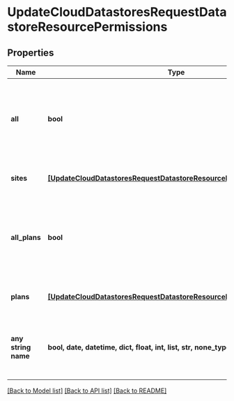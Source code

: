 # UpdateCloudDatastoresRequestDatastoreResourcePermissions


## Properties
Name | Type | Description | Notes
------------ | ------------- | ------------- | -------------
**all** | **bool** | Pass &#x60;true&#x60; to allow access all groups | [optional]  if omitted the server will use the default value of True
**sites** | [**[UpdateCloudDatastoresRequestDatastoreResourcePermissionsSitesInner]**](UpdateCloudDatastoresRequestDatastoreResourcePermissionsSitesInner.md) | Array of groups that are allowed access | [optional] 
**all_plans** | **bool** | Pass true to allow access all plans | [optional]  if omitted the server will use the default value of True
**plans** | [**[UpdateCloudDatastoresRequestDatastoreResourcePermissionsSitesInner]**](UpdateCloudDatastoresRequestDatastoreResourcePermissionsSitesInner.md) | Array of plans that are allowed access | [optional] 
**any string name** | **bool, date, datetime, dict, float, int, list, str, none_type** | any string name can be used but the value must be the correct type | [optional]

[[Back to Model list]](../README.md#documentation-for-models) [[Back to API list]](../README.md#documentation-for-api-endpoints) [[Back to README]](../README.md)


